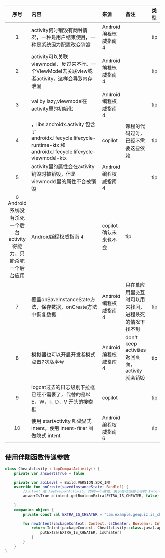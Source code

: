 |                    序号                     | 内容                                                                                                                | 来源              | 备注                                     | 类型  |
|:-----------------------------------------:|:------------------------------------------------------------------------------------------------------------------|:----------------|:---------------------------------------|:----|
|                     1                     | activity何时销毁有两种情况，一种是用户结束使用，一种是系统因为配置改变销毁                                                                         | Android编程权威指南 4 |                                        | tip |
|                     2                     | activity可以关联viewmodel，反过来不行。一个ViewModel去关联view或者activity，这样会导致内存泄漏                                                | Android编程权威指南 4 |                                        | tip |
|                     3                     | val by lazy,viewmodel在activity里的初始化                                                                               | Android编程权威指南 4 |                                        | tip |
|                     4                     | ，libs.androidx.activity 包含了 androidx.lifecycle:lifecycle-runtime-ktx 和 androidx.lifecycle:lifecycle-viewmodel-ktx | copilot         | 课程的代码过时，已经不需要这些依赖                      | tip |
|                     5                     | activity里的属性会在activity销毁时被销毁，但是viewmodel里的属性不会被销毁                                                                 | Android编程权威指南 4 |                                        | tip |
| 6 Android系统没有杀死一个后台activity得能力，只能杀死一个后台应用 | Android编程权威指南 4                                                                                                   | copilot确认未来也不会  | tip                                    |
|                     7                     | 覆盖onSaveInstanceState方法，保存数据，onCreate方法中恢复数据                                                                      | Android编程权威指南 4 | 只在单应用里交互时可以用来找回，进程杀死的情况下找不到            | tip |
|                     8                     | 模拟器也可以开启开发者模式 点击7次版本号                                                                                             | Android编程权威指南 4 | don't keep activities返回桌面，activity就会销毁 | tip |
|                     9                     | logcat过去的日志级别下拉框已经不需要了，代替的是以E，W，I，D，V 开头的搜索框                                                                      | copilot         |                                        | tip |
|                    10                     | 使用 startActivity 叫做显式 intent，使用 intent-filter 叫做隐式 intent                                                         | Android编程权威指南 6 |                                        | tip |



## 使用伴随函数传递参数

```kotlin
class CheatActivity : AppCompatActivity() {
    private var answerIsTrue = false

    private var apiLevel = Build.VERSION.SDK_INT
    override fun onCreate(savedInstanceState: Bundle?) {
        //intent 是 AppCompatActivity 类的一个属性，表示启动当前活动的 Intent 对象
        answerIsTrue = intent.getBooleanExtra(EXTRA_IS_CHEATER, false)
    
    }
    companion object {
        private const val EXTRA_IS_CHEATER = "com.example.geoquiz.is_cheater"
    
        fun newIntent(packageContext: Context, isCheater: Boolean): Intent {
            return Intent(packageContext, CheatActivity::class.java).apply {
                putExtra(EXTRA_IS_CHEATER, isCheater)
            }
        }
    }
}
```
